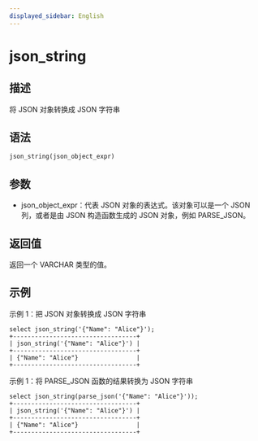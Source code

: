 ```yaml
---
displayed_sidebar: English
---
```


# json_string

## 描述

将 JSON 对象转换成 JSON 字符串

## 语法

```SQL
json_string(json_object_expr)
```

## 参数

- json_object_expr：代表 JSON 对象的表达式。该对象可以是一个 JSON 列，或者是由 JSON 构造函数生成的 JSON 对象，例如 PARSE_JSON。

## 返回值

返回一个 VARCHAR 类型的值。

## 示例

示例 1：把 JSON 对象转换成 JSON 字符串

```Plain
select json_string('{"Name": "Alice"}');
+----------------------------------+
| json_string('{"Name": "Alice"}') |
+----------------------------------+
| {"Name": "Alice"}                |
+----------------------------------+
```

示例 1：将 PARSE_JSON 函数的结果转换为 JSON 字符串

```Plain
select json_string(parse_json('{"Name": "Alice"}'));
+----------------------------------+
| json_string('{"Name": "Alice"}') |
+----------------------------------+
| {"Name": "Alice"}                |
+----------------------------------+
```
